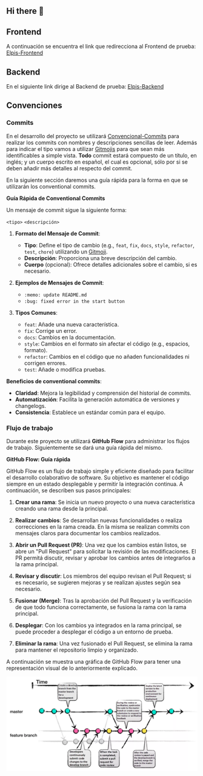 ## Hi there 👋

## Frontend

A continuación se encuentra el link que redirecciona al Frontend de prueba:
 [Elpis-Frontend](https://frontend-213f.onrender.com/) 

## Backend

En el siguiente link dirige al Backend de prueba:
 [Elpis-Backend](https://backend-gh0t.onrender.com/) 
 

## Convenciones 

### Commits

En el desarrollo del proyecto se utilizará [Convencional-Commits](https://www.conventionalcommits.org/en/v1.0.0/) para realizar los commits con nombres y descripciones sencillas de leer. Además para indicar el tipo vamos a utilizar [Gitmojis](https://gitmoji.dev/) para que sean más identificables a simple vista. **Todo** commit estará compuesto de un título, en inglés; y un cuerpo escrito en español, el cual es opcional, sólo por si se deben añadir más detalles al respecto del commit. 

En la siguiente sección daremos una guía rápida para la forma en que se utilizarán los conventional commits.

**Guía Rápida de Conventional Commits**

Un mensaje de commit sigue la siguiente forma:

`<tipo>` `<descripción>`

1. **Formato del Mensaje de Commit**:
   - **Tipo**: Define el tipo de cambio (e.g., `feat`, `fix`, `docs`, `style`, `refactor`, `test`, `chore`) utilizando un [Gitmoji](https://gitmoji.dev/).
   - **Descripción**: Proporciona una breve descripción del cambio.
   - **Cuerpo** (opcional): Ofrece detalles adicionales sobre el cambio, si es necesario.

2. **Ejemplos de Mensajes de Commit**:
   - `:memo: update README.md`
   - `:bug: fixed error in the start button`

3. **Tipos Comunes**:
   - `feat`: Añade una nueva característica.
   - `fix`: Corrige un error.
   - `docs`: Cambios en la documentación.
   - `style`: Cambios en el formato sin afectar el código (e.g., espacios, formato).
   - `refactor`: Cambios en el código que no añaden funcionalidades ni corrigen errores.
   - `test`: Añade o modifica pruebas.

**Beneficios de conventional commits**:
   - **Claridad**: Mejora la legibilidad y comprensión del historial de commits.
   - **Automatización**: Facilita la generación automática de versiones y changelogs.
   - **Consistencia**: Establece un estándar común para el equipo.

### Flujo de trabajo

Durante este proyecto se utilizará **GitHub Flow** para administrar los flujos de trabajo. Siguientemente se dará una guía rápida del mismo.

**GitHub Flow: Guía rápida**

GitHub Flow es un flujo de trabajo simple y eficiente diseñado para facilitar el desarrollo colaborativo de software. Su objetivo es mantener el código siempre en un estado desplegable y permitir la integración continua. A continuación, se describen sus pasos principales:

1. **Crear una rama**: Se inicia un nuevo proyecto o una nueva característica creando una rama desde la principal.

2. **Realizar cambios**: Se desarrollan nuevas funcionalidades o realiza correcciones en la rama creada. En la misma se realizan commits con mensajes claros para documentar los cambios realizados.

3. **Abrir un Pull Request (PR)**: Una vez que los cambios están listos, se abre un "Pull Request" para solicitar la revisión de las modificaciones. El PR permitá discutir, revisar y aprobar los cambios antes de integrarlos a la rama principal.

4. **Revisar y discutir**: Los miembros del equipo revisan el Pull Request; si es necesario, se sugieren mejoras y se realizan ajustes según sea necesario.

5. **Fusionar (Merge)**: Tras la aprobación del Pull Request y la verificación de que todo funciona correctamente, se fusiona la rama con la rama principal.

6. **Desplegar**: Con los cambios ya integrados en la rama principal, se puede proceder a desplegar el código a un entorno de prueba.

7. **Eliminar la rama**: Una vez fusionado el Pull Request, se elimina la rama para mantener el repositorio limpio y organizado.

A continuación se muestra una gráfica de GitHub Flow para tener una representación visual de lo anteriormente explicado.

![GitHub Flow](../images/githubFlow.png)

<!--

**Here are some ideas to get you started:**

🙋‍♀️ A short introduction - what is your organization all about?
🌈 Contribution guidelines - how can the community get involved?
👩‍💻 Useful resources - where can the community find your docs? Is there anything else the community should know?
🍿 Fun facts - what does your team eat for breakfast?
🧙 Remember, you can do mighty things with the power of [Markdown](https://docs.github.com/github/writing-on-github/getting-started-with-writing-and-formatting-on-github/basic-writing-and-formatting-syntax)
-->
